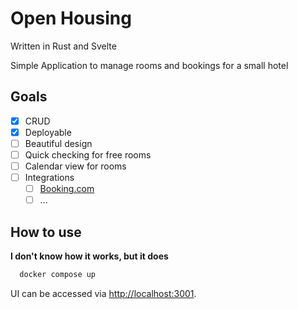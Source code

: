 # Open Housing
Written in Rust and Svelte

Simple Application to manage rooms and bookings for a small hotel
## Goals
- [x] CRUD
- [x] Deployable
- [ ] Beautiful design
- [ ] Quick checking for free rooms
- [ ] Calendar view for rooms
- [ ] Integrations
  - [ ] [Booking.com](https://www.booking.com)
  - [ ] ...

## How to use 
**I don't know how it works, but it does**
```sh
  docker compose up
```
UI can be accessed via [http://localhost:3001]().
